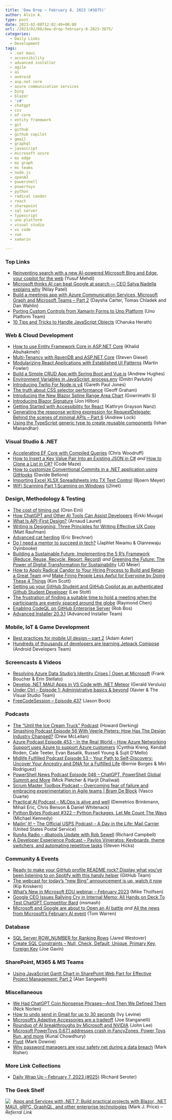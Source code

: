 ```yaml
---
title: 'Dew Drop – February 8, 2023 (#3875)'
author: Alvin A.
type: post
date: 2023-02-08T12:02:49+00:00
url: /2023/02/08/dew-drop-february-8-2023-3875/
categories:
  - Daily Links
  - Development
tags:
  - .net maui
  - accessibility
  - advanced installer
  - agile
  - ai
  - android
  - asp.net core
  - azure communication services
  - bing
  - blazor
  - 'c#'
  - chatgpt
  - css
  - ef core
  - entity framework
  - git
  - github
  - github copilot
  - gmail
  - graphql
  - javascript
  - microsoft azure
  - ms edge
  - ms graph
  - ms teams
  - node.js
  - openAI
  - powershell
  - powertoys
  - python
  - radical candor
  - react
  - sharepoint
  - sql server
  - typescript
  - uno platform
  - visual studio
  - vs code
  - vue
  - xamarin

---
```

### <a name="top"></a>Top Links

  * <a href="https://blogs.microsoft.com/blog/2023/02/07/reinventing-search-with-a-new-ai-powered-microsoft-bing-and-edge-your-copilot-for-the-web/" target="_blank" rel="noopener">Reinventing search with a new AI-powered Microsoft Bing and Edge, your copilot for the web</a> (Yusuf Mehdi)
  * <a href="https://www.theverge.com/23589994/microsoft-ceo-satya-nadella-bing-chatgpt-google-search-ai" target="_blank" rel="noopener">Microsoft thinks AI can beat Google at search — CEO Satya Nadella explains why</a> (Nilay Patel)
  * <a href="https://techcommunity.microsoft.com/t5/azure-communication-services/build-a-meetings-app-with-azure-communication-services-microsoft/ba-p/3736486" target="_blank" rel="noopener">Build a meetings app with Azure Communication Services, Microsoft Graph and Microsoft Teams – Part 2</a> (Daysha Carter, Tomas Chladek and Dan Wahlin)
  * <a href="https://platform.uno/blog/porting-custom-controls-from-xamarin-forms-to-uno-platform/" target="_blank" rel="noopener">Porting Custom Controls from Xamarin Forms to Uno Platform</a> (Uno Platform Team)
  * <a href="https://www.syncfusion.com/blogs/post/10-tips-and-tricks-to-handle-javascript-objects.aspx?utm_source=alvinashcraft&utm_medium=email&utm_campaign=alvinashcraft_blog_edmfeb23" target="_blank" rel="noopener">10 Tips and Tricks to Handle JavaScript Objects</a> (Charuka Herath)

### <a name="web"></a>Web & Cloud Development

  * <a href="https://khalidabuhakmeh.com/how-to-use-entity-framework-core-in-aspnet-core" target="_blank" rel="noopener">How to use Entity Framework Core in ASP.NET Core</a> (Khalid Abuhakmeh)
  * <a href="https://steven-giesel.com/blogPost/3f18ed50-487f-45fa-a71f-6b0ddf3d87ec" target="_blank" rel="noopener">Multi-Tenancy with RavenDB and ASP.NET Core</a> (Steven Giesel)
  * <a href="https://martinfowler.com/articles/modularizing-react-apps.html" target="_blank" rel="noopener">Modularizing React Applications with Established UI Patterns</a> (Martin Fowler)
  * <a href="https://auth0.com/blog/build-crud-spring-and-vue/" target="_blank" rel="noopener">Build a Simple CRUD App with Spring Boot and Vue.js</a> (Andrew Hughes)
  * <a href="https://dmitripavlutin.com/environment-variables-javascript/" target="_blank" rel="noopener">Environment Variables in JavaScript: process.env</a> (Dmitri Pavlutin)
  * <a href="https://www.twilio.com/blog/introducing-twilio-for-nodejs-v4" target="_blank" rel="noopener">Introducing Twilio For Node.js v4</a> (Gareth Paul Jones)
  * <a href="https://css-tricks.com/the-truth-about-css-selector-performance/" target="_blank" rel="noopener">The truth about CSS selector performance</a> (Geoff Graham)
  * <a href="https://www.syncfusion.com/blogs/post/blazor-spline-range-area-chart.aspx?utm_source=alvinashcraft&utm_medium=email&utm_campaign=alvinashcraft_blog_edmfeb23" target="_blank" rel="noopener">Introducing the New Blazor Spline Range Area Chart</a> (Gowrimathi S)
  * <a href="https://www.telerik.com/blogs/introducing-blazor-signature" target="_blank" rel="noopener">Introducing Blazor Signature</a> (Jon Hilton)
  * <a href="https://www.telerik.com/blogs/getting-started-accessibility-react" target="_blank" rel="noopener">Getting Started with Accessibility for React</a> (Kathryn Grayson Nanz)
  * <a href="https://andrewlock.net/behind-the-scenes-of-minimal-apis-6-generating-the-response-writing-expression/" target="_blank" rel="noopener">Generating the response writing expression for RequestDelegate: Behind the scenes of minimal APIs &#8211; Part 6</a> (Andrew Lock)
  * <a href="https://blog.logrocket.com/using-typescript-generic-type-create-reusable-components/" target="_blank" rel="noopener">Using the TypeScript generic type to create reusable components</a> (Ishan Manandhar)

### <a name="dotnet"></a>Visual Studio & .NET

  * <a href="https://woodruff.dev/accelerating-ef-core-with-compiled-queries/?utm_source=rss&utm_medium=rss&utm_campaign=accelerating-ef-core-with-compiled-queries" target="_blank" rel="noopener">Accelerating EF Core with Compiled Queries</a> (Chris Woodruff)
  * <a href="https://code-maze.com/csharp-insert-a-key-value-pair-into-an-existing-json/" target="_blank" rel="noopener">How to Insert a Key Value Pair Into an Existing JSON in C#</a> _and_ <a href="https://code-maze.com/csharp-how-to-clone-a-list/" target="_blank" rel="noopener">How to Clone a List in C#?</a> (Code Maze)
  * <a href="https://www.code4it.dev/blog/conventional-commit-with-githooks" target="_blank" rel="noopener">How to customize Conventional Commits in a .NET application using GitHooks</a> (Davide Bellone)
  * <a href="https://www.textcontrol.com/blog/2023/02/07/importing-excel-xlsx-spreadsheets-into-tx-text-control/" target="_blank" rel="noopener">Importing Excel XLSX Spreadsheets into TX Text Control</a> (Bjoern Meyer)
  * <a href="https://blog.j2i.net/2023/02/07/wifi-scanning-part-1scanning-on-windows/" target="_blank" rel="noopener">WiFi Scanning Part 1:Scanning on Windows</a> (j2inet)

### <a name="design"></a>Design, Methodology & Testing

  * <a href="https://ayende.com/blog/198977-B/the-cost-of-timing-out?Key=5d172aff-424a-4c82-a4ad-60775ae90601" target="_blank" rel="noopener">The cost of timing out</a> (Oren Eini)
  * <a href="https://stackify.com/how-ghatgpt-and-other-ai-tools-can-assist-developers/" target="_blank" rel="noopener">How ChatGPT and Other AI Tools Can Assist Developers</a> (Erkki Muuga)
  * <a href="https://blog.postman.com/api-first-design-traits-postman/" target="_blank" rel="noopener">What Is API-First Design?</a> (Arnaud Lauret)
  * <a href="https://bignerdranch.com/blog/four-tips-for-writing-effective-ux-copy/" target="_blank" rel="noopener">Writing is Designing: Three Principles for Writing Effective UX Copy</a> (Matt Raufman)
  * <a href="https://imwrightshardcode.com/2023/02/advanced-cat-herding/" target="_blank" rel="noopener">Advanced cat herding</a> (Eric Brechner)
  * <a href="https://techcommunity.microsoft.com/t5/educator-developer-blog/do-i-need-a-mentor-to-succeed-in-tech/ba-p/3734710" target="_blank" rel="noopener">Do I need a mentor to succeed in tech?</a> (Japhlet Nwamu & Olanrewaju Oyinbooke)
  * <a href="https://jdmeier.com/sustainability-framework/" target="_blank" rel="noopener">Building a Sustainable Future: Implementing the 5 R’s Framework (Reduce, Reuse, Recycle, Report, Record)</a> _and_ <a href="https://jdmeier.com/digital-transformation-and-sustainability/" target="_blank" rel="noopener">Greening the Future: The Power of Digital Transformation for Sustainability</a> (JD Meier)
  * <a href="https://www.radicalcandor.com/hiring-process-radical-candor/" target="_blank" rel="noopener">How to Apply Radical Candor to Your Hiring Process to Build and Retain a Great Team</a> _and_ <a href="https://www.radicalcandor.com/make-firing-people-less-awful/" target="_blank" rel="noopener">Make Firing People Less Awful for Everyone by Doing These 4 Things</a> (Kim Scott)
  * <a href="https://techcommunity.microsoft.com/t5/educator-developer-blog/setting-up-your-github-student-and-github-copilot-as-an/ba-p/3736279" target="_blank" rel="noopener">Setting up your GitHub Student and GitHub Copilot as an authenticated Github Student Developer</a> (Lee Stott)
  * <a href="https://devblogs.microsoft.com/oldnewthing/20230207-00/?p=107802" target="_blank" rel="noopener">The frustration of finding a suitable time to hold a meeting when the participants are evenly spaced around the globe</a> (Raymond Chen)
  * <a href="https://devopsjournal.io/blog/2023/02/07/Enabling-codeql-on-GitHub-Enterprise-Server" target="_blank" rel="noopener">Enabling CodeQL on GitHub Enterprise Server</a> (Rob Bos)
  * <a href="https://www.advancedinstaller.com/release-20.3.1.html" target="_blank" rel="noopener">Advanced Installer 20.3.1</a> (Advanced Installer Team)

### <a name="mobile"></a>Mobile, IoT & Game Development

  * <a href="https://blog.unity.com/games/mobile-ui-design-best-practices-part-2" target="_blank" rel="noopener">Best practices for mobile UI design – part 2</a> (Adam Axler)
  * <a href="http://android-developers.googleblog.com/2023/02/hundreds-of-thousands-of-developers-are-learning-jetpack-compose.html" target="_blank" rel="noopener">Hundreds of thousands of developers are learning Jetpack Compose</a> (Android Developers Team)

### <a name="videos"></a>Screencasts & Videos

  * <a href="http://www.youtube.com/watch?v=gg0c1tCzuZc" target="_blank" rel="noopener">Resolving Azure Data Studio’s Identity Crises | Open at Microsoft</a> (Frank Boucher & Erin Stellato)
  * <a href="http://www.youtube.com/watch?v=ESKWC_7Kbms" target="_blank" rel="noopener">Develop .NET MAUI Apps in VS Code with .NET Meteor</a> (Gerald Versluis)
  * <a href="http://www.youtube.com/watch?v=5YSAFJ8KsoI" target="_blank" rel="noopener">Under Ctrl &#8211; Episode 1: Administrative basics & beyond</a> (Xavier & The Visual Studio Team)
  * <a href="http://www.youtube.com/watch?v=8zflED1KTW8" target="_blank" rel="noopener">FreeCodeSession &#8211; Episode 437</a> (Jason Bock)

### <a name="podcasts"></a>Podcasts

  * <a href="https://www.howarddierking.com/2023/02/07/until-the-ice-cream-truck/" target="_blank" rel="noopener">The &#8220;Until the Ice Cream Truck&#8221; Podcast</a> (Howard Dierking)
  * <a href="https://smashingmagazine.com/2023/02/smashing-podcast-episode-56/" target="_blank" rel="noopener">Smashing Podcast Episode 56 With Veerle Pieters: How Has The Design Industry Changed?</a> (Drew McLellan)
  * <a href="http://azpodcast.azurewebsites.net/post/Episode-453-In-the-Real-World-How-Azure-Networking-Support-uses-Azure-to-support-Azure-customers" target="_blank" rel="noopener">Azure Podcast Episode 453 &#8211; In the Real World &#8211; How Azure Networking Support uses Azure to support Azure customers</a> (Cynthia Kreng, Kendall Roden, Cale Teeter, Evan Basalik, Russell Young & Sujit D&#8217;Mello)
  * <a href="https://midlifefulfilledpodcast.buzzsprout.com/1929989/12172968-ep-53-your-path-to-self-discovery-uncover-your-ancestry-and-dna-for-a-fulfilled-life" target="_blank" rel="noopener">Midlife Fulfilled Podcast Episode 53 &#8211; Your Path to Self-Discovery: Uncover Your Ancestry and DNA for a Fulfilled Life</a> (Bernie Borges & Miri Rodriguez)
  * <a href="https://powershellnews.podbean.com/e/episode-046-chatgpt-powershell-global-summit/" target="_blank" rel="noopener">PowerShell News Podcast Episode 046 &#8211; ChatGPT, PowerShell Global Summit and More</a> (Mick Pletcher & Harjit Dhaliwal)
  * <a href="https://scrummastertoolbox.libsyn.com/overcoming-fear-of-failure-and-embracing-experimentation-in-agile-teams-bram-de-block" target="_blank" rel="noopener">Scrum Master Toolbox Podcast &#8211; Overcoming fear of failure and embracing experimentation in Agile teams | Bram De Block</a> (Vasco Duarte)
  * <a href="https://changelog.com/practicalai/210" target="_blank" rel="noopener">Practical AI Podcast &#8211; MLOps is alive and well</a> (Demetrios Brinkmann, Mihail Eric, Chris Benson & Daniel Whitenack)
  * <a href="https://pythonbytes.fm/episodes/show/322/python-packages-let-me-count-the-ways" target="_blank" rel="noopener">Python Bytes Podcast #322 &#8211; Python Packages, Let Me Count The Ways</a> (Michael Kennedy)
  * <a href="https://podcasts.apple.com/us/podcast/a-day-in-the-life-mail-carrier/id1587184784?i=1000598499881" target="_blank" rel="noopener">Mailin’ It! &#8211; The Official USPS Podcast &#8211; A Day in the Life: Mail Carrier</a> (United States Postal Service)
  * <a href="https://runasradio.com/Shows/Show/866" target="_blank" rel="noopener">RunAs Radio &#8211; dbatools Update with Rob Sewell</a> (Richard Campbell)
  * <a href="https://anchor.fm/a-developer-experience/episodes/Pavlos-Vinieratos-Keyboards--theme-switchers--and-automating-repetitive-tasks-e1uk7du" target="_blank" rel="noopener">A Developer Experience Podcast &#8211; Pavlos Vinieratos: Keyboards, theme switchers, and automating repetitive tasks</a> (Steven Hicks)

### <a name="events"></a>Community & Events

  * <a href="https://twitter.com/github/status/1622975248005201921?s=51&t=1eO0FO2Y6XEQXTefcX4hpA" target="_blank" rel="noopener">Ready to make your GitHub profile README rock? Display what you&#8217;ve been listening to on Spotify with this handy helper</a> (GitHub Team)
  * <a href="https://www.onmsft.com/news/the-webcast-for-todays-new-bing-announcement-is-up-watch-it-now/" target="_blank" rel="noopener">The webcast for today’s “new Bing” announcement is up, watch it now</a> (Kip Kniskern)
  * <a href="https://techcommunity.microsoft.com/t5/education-blog/what-s-new-in-microsoft-edu-webinar-february-2023/ba-p/3736137" target="_blank" rel="noopener">What’s New in Microsoft EDU webinar – February 2023</a> (Mike Tholfsen)
  * <a href="https://tech.slashdot.org/story/23/02/07/1534202/google-ceo-issues-rallying-cry-in-internal-memo-all-hands-on-deck-to-test-chatgpt-competitor-bard?utm_source=rss1.0mainlinkanon&utm_medium=feed" target="_blank" rel="noopener">Google CEO Issues Rallying Cry in Internal Memo: All Hands on Deck To Test ChatGPT Competitor Bard</a> (msmash)
  * <a href="https://www.theverge.com/2023/2/7/23587767/microsoft-google-open-ai-battle-search-bing" target="_blank" rel="noopener">Microsoft and Google are about to Open an AI battle</a> _and_ <a href="https://www.theverge.com/2023/2/7/23588509/microsoft-event-ai-openai-chatgpt-bing-news" target="_blank" rel="noopener">All the news from Microsoft’s February AI event</a> (Tom Warren)

### <a name="sql"></a>Database

  * <a href="https://www.mssqltips.com/sqlservertip/7550/sql-server-rownumber-ranking-function/" target="_blank" rel="noopener">SQL Server ROW_NUMBER for Ranking Rows</a> (Jared Westover)
  * <a href="https://www.mssqltips.com/sqlservertip/7547/what-is-a-sql-constraint/" target="_blank" rel="noopener">Create SQL Constraints &#8211; Null, Check, Default, Unique, Primary Key, Foreign Key</a> (Joe Gavin)

### <a name="sp"></a>SharePoint, M365 & MS Teams

  * <a href="https://www.syncfusion.com/blogs/post/using-javascript-gantt-chart-in-sharepoint-web-part-for-effective-project-management-part-2.aspx?utm_source=alvinashcraft&utm_medium=email&utm_campaign=alvinashcraft_blog_edmfeb23" target="_blank" rel="noopener">Using JavaScript Gantt Chart in SharePoint Web Part for Effective Project Management: Part 2</a> (Alan Sangeeth)

### <a name="misc"></a>Miscellaneous

  * <a href="https://www.dictionary.com/e/chatgpt-nonsense-phrases-defined/" target="_blank" rel="noopener">We Had ChatGPT Coin Nonsense Phrases—And Then We Defined Them</a> (Nick Norlen)
  * <a href="https://blog.google/products/gmail/how-to-unsend-email-gmail/" target="_blank" rel="noopener">How to undo send in Gmail for up to 30 seconds</a> (Ivy Levine)
  * <a href="https://www.theverge.com/23567447/microsoft-adaptive-mouse-hub-button" target="_blank" rel="noopener">Microsoft’s Adaptive Accessories are a tradeoff</a> (Joe Stanganelli)
  * <a href="https://azure.microsoft.com/blog/roundup-of-ai-breakthroughs-by-microsoft-and-nvidia/" target="_blank" rel="noopener">Roundup of AI breakthroughs by Microsoft and NVIDIA</a> (John Lee)
  * <a href="https://www.kunal-chowdhury.com/2023/02/powertoys-v0.67.1.html" target="_blank" rel="noopener">Microsoft PowerToys 0.67.1 addresses crash in FancyZones, Power Toys Run, and more</a> (Kunal Chowdhury)
  * <a href="https://www.poppastring.com/blog/pivot" target="_blank" rel="noopener">Pivot</a> (Mark Downie)
  * <a href="https://blog.google/technology/safety-security/why-password-managers-are-your-safety-net-during-a-data-breach/" target="_blank" rel="noopener">Why password managers are your safety net during a data breach</a> (Mark Risher)

### <a name="links"></a>More Link Collections

  * <a href="http://seroter.com/2023/02/07/daily-wrap-up-february-7-2023-025/" target="_blank" rel="noopener">Daily Wrap Up – February 7, 2023 (#025)</a> (Richard Seroter)

### <a name="shelf"></a>The Geek Shelf

<a href="https://www.amazon.com/dp/1801813434/?tag=amavin-20" target="_blank" rel="noopener"><img decoding="async" align="left" style="margin: 0px 5px 0px 0px; border: 0px currentcolor; border-image: none; float: left; display: inline; background-image: none;" src="https://m.media-amazon.com/images/I/41zOtgdWp1L._SS135_.jpg" border="0" /></a>&nbsp;<a href="https://www.amazon.com/dp/1801813434/?tag=amavin-20" target="_blank" rel="noopener">Apps and Services with .NET 7: Build practical projects with Blazor, .NET MAUI, gRPC, GraphQL, and other enterprise technologies</a> (Mark J. Price) _&#8211; Referral Link_